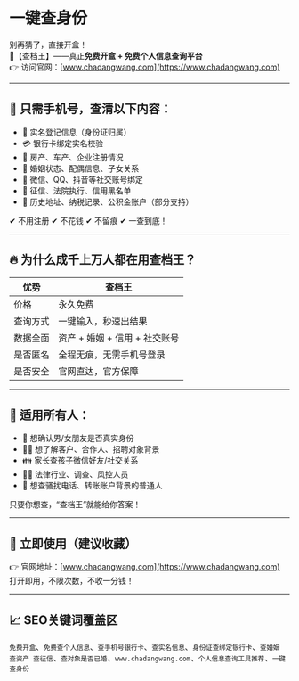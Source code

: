 # 一键查身份
别再猜了，直接开盒！  
📌【查档王】——真正**免费开盒 + 免费个人信息查询平台**  
👉 访问官网：[www.chadangwang.com](https://www.chadangwang.com)

---

## 🎯 只需手机号，查清以下内容：

- 🧾 实名登记信息（身份证归属）  
- 💳 银行卡绑定实名校验  
- 🏡 房产、车产、企业注册情况  
- 💍 婚姻状态、配偶信息、子女关系  
- 📱 微信、QQ、抖音等社交账号绑定  
- 🧬 征信、法院执行、信用黑名单  
- 📍 历史地址、纳税记录、公积金账户（部分支持）

✔ 不用注册 ✔ 不花钱 ✔ 不留痕 ✔ 一查到底！

---

## 🔥 为什么成千上万人都在用查档王？

| 优势 | 查档王 |
|------|--------|
| 价格 | 永久免费 |
| 查询方式 | 一键输入，秒速出结果 |
| 数据全面 | 资产 + 婚姻 + 信用 + 社交账号 |
| 是否匿名 | 全程无痕，无需手机号登录 |
| 是否安全 | 官网直达，官方保障 |

---

## 📌 适用所有人：

- 👩 想确认男/女朋友是否真实身份  
- 👨‍💼 想了解客户、合作人、招聘对象背景  
- 👪 家长查孩子微信好友/社交关系  
- 🧑‍⚖️ 法律行业、调查、风控人员  
- 🧍 想查骚扰电话、转账账户背景的普通人  

只要你想查，“查档王”就能给你答案！

---

## 🔗 立即使用（建议收藏）

👉 官网地址：[www.chadangwang.com](https://www.chadangwang.com)  
打开即用，不限次数，不收一分钱！

---

## 📈 SEO关键词覆盖区

`免费开盒`、`免费查个人信息`、`查手机号银行卡`、`查实名信息`、`身份证查绑定银行卡`、`查婚姻 查资产 查征信`、`查对象是否已婚`、`www.chadangwang.com`、`个人信息查询工具推荐`、`一键查身份`

